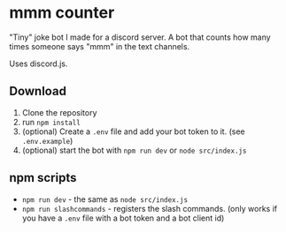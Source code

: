 # mmm counter
"Tiny" joke bot I made for a discord server. A bot that counts how many times someone says "mmm" in the text channels.

Uses discord.js.

## Download
1. Clone the repository
2. run `npm install`
3. (optional) Create a `.env` file and add your bot token to it. (see `.env.example`)
4. (optional) start the bot with `npm run dev` or `node src/index.js`

## npm scripts
- `npm run dev` - the same as `node src/index.js`
- `npm run slashcommands` - registers the slash commands. (only works if you have a `.env` file with a bot token and a bot client id)
